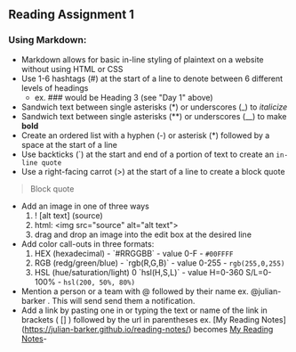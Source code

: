 ## Reading Assignment 1

### Using Markdown:

- Markdown allows for basic in-line styling of plaintext on a website without using HTML or CSS
- Use 1-6 hashtags (\#) at the start of a line to denote between 6 different levels of headings
  - ex. \#\#\# would be Heading 3 (see "Day 1" above)
- Sandwich text between single asterisks (\*) or underscores (\_) to *italicize*
- Sandwich text between single asterisks (\*\*) or underscores (\_\_) to make **bold**
- Create an ordered list with a hyphen (\-) or asterisk (\*) followed by a space at the start of a line
- Use backticks (\`) at the start and end of a portion of text to create an `in-line quote`
- Use a right-facing carrot (\>) at the start of a line to create a block quote
> Block quote
- Add an image in one of three ways
  1. \! [alt text] (source)
  2. html: \<img src="source" alt="alt text"\>
  3. drag and drop an image into the edit box at the desired line
- Add color call-outs in three formats:
  1. HEX (hexadecimal) - \`#RRGGBB\` - value 0-F - `#00FFFF`
  2. RGB (redg/green/blue) - \`rgb(R,G,B)\` - value 0-255 - `rgb(255,0,255)`
  3. HSL (hue/saturation/light) 0 \`hsl(H,S,L)\` - value H=0-360 S/L=0-100% - `hsl(200, 50%, 80%)`
- Mention a person or a team with \@ followed by their name ex. @julian-barker . This will send send them a notification.
- Add a link by pasting one in or typing the text or name of the link in brackets ( \[\] ) followed by the url in parentheses ex. \[My Reading Notes\](https://julian-barker.github.io/reading-notes/) becomes [My Reading Notes](https://julian-barker.github.io/reading-notes/)- 
